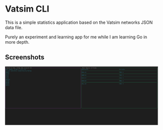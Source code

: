 # Vatsim CLI
This is a simple statistics application based on the Vatsim networks JSON data file.

Purely an experiment and learning app for me while I am learning Go in more depth.

## Screenshots
![CLI Screenshot](./docs/Screenshot.png)